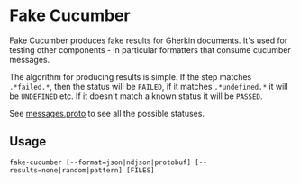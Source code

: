 # Fake Cucumber

Fake Cucumber produces fake results for Gherkin documents. It's used for testing
other components - in particular formatters that consume cucumber messages.

The algorithm for producing results is simple. If the step matches `.*failed.*`,
then the status will be `FAILED`, if it matches `.*undefined.*` it will be `UNDEFINED`
etc. If it doesn't match a known status it will be `PASSED`.

See [messages.proto](../cucumber-messages/messages.proto) to see all the
possible statuses.

## Usage

    fake-cucumber [--format=json|ndjson|protobuf] [--results=none|random|pattern] [FILES]

